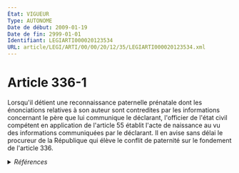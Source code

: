 ```yaml
---
État: VIGUEUR
Type: AUTONOME
Date de début: 2009-01-19
Date de fin: 2999-01-01
Identifiant: LEGIARTI000020123534
URL: article/LEGI/ARTI/00/00/20/12/35/LEGIARTI000020123534.xml
---
```


<h1>Article 336-1</h1>

Lorsqu'il détient une reconnaissance paternelle prénatale dont les énonciations
relatives à son auteur sont contredites par les informations concernant le père
que lui communique le déclarant, l'officier de l'état civil compétent en
application de l'article 55 établit l'acte de naissance au vu des informations
communiquées par le déclarant. Il en avise sans délai le procureur de la
République qui élève le conflit de paternité sur le fondement de l'article 336.


<details>
  <summary><em>Références</em></summary>

  <h2>Articles faisant référence à l'article</h2>
  
  <ul>
    <li>
      <a href="https://legal.tricoteuses.fr//redirection/LEGIARTI000024966728?vers=git&vers=legifrance">Code civil - article 55 AUTONOME MODIFIE, en vigueur du 2011-12-15 au 2016-11-20</a> CITATION cible
    </li>
    <li>
      <a href="https://legal.tricoteuses.fr//redirection/LEGIARTI000006420883?vers=git&vers=legifrance">Code civil - article 55 AUTONOME MODIFIE, en vigueur du 1993-01-09 au 2007-01-01</a> CITATION cible
    </li>
    <li>
      <a href="https://legal.tricoteuses.fr//redirection/LEGIARTI000006425570?vers=git&vers=legifrance">Code civil - article 336 AUTONOME MODIFIE, en vigueur du 1972-08-01 au 2006-07-01</a> CITATION cible
    </li>
    <li>
      <a href="https://legal.tricoteuses.fr//redirection/LEGIARTI000033460908?vers=git&vers=legifrance">Code civil - article 55 AUTONOME VIGUEUR, en vigueur depuis le 2016-11-20</a> CITATION cible
    </li>
    <li>
      <a href="https://legal.tricoteuses.fr//redirection/LEGIARTI000006420882?vers=git&vers=legifrance">Code civil - article 55 AUTONOME MODIFIE, en vigueur du 1958-03-26 au 1993-01-09</a> CITATION cible
    </li>
    <li>
      <a href="https://legal.tricoteuses.fr//redirection/LEGIARTI000006420884?vers=git&vers=legifrance">Code civil - article 55 AUTONOME MODIFIE, en vigueur du 2007-01-01 au 2011-12-15</a> CITATION cible
    </li>
    <li>
      <a href="https://legal.tricoteuses.fr//redirection/LEGIARTI000006425571?vers=git&vers=legifrance">Code civil - article 336 AUTONOME VIGUEUR, en vigueur depuis le 2006-07-01</a> CITATION cible
    </li>
    <li>
      <a href="https://legal.tricoteuses.fr//redirection/LEGIARTI000020104767?vers=git&vers=legifrance">LOI n° 2009-61 du 16 janvier 2009 ratifiant l'ordonnance n° 2005-759 du 4 juillet 2005 portant réforme de la filiation et modifiant ou abrogeant diverses dispositions relatives à la filiation - article 1 ENTIEREMENT_MODIF</a> CREE source
    </li>
  </ul>
  
  <h2>Références faites par l'article</h2>
  
  <ul>
    <li>
      2009-01-16 CREE cible <a href="https://legal.tricoteuses.fr//redirection/LEGIARTI000020104767?vers=git&vers=legifrance">LOI n° 2009-61 du 16 janvier 2009 ratifiant l'ordonnance n° 2005-759 du 4 juillet 2005 portant réforme de la filiation et modifiant ou abrogeant diverses dispositions relatives à la filiation - article 1 ENTIEREMENT_MODIF</a>
    </li>
    <li>
      2999-01-01 CITATION source <a href="https://legal.tricoteuses.fr//redirection/LEGIARTI000006425570?vers=git&vers=legifrance">Code civil - article 336 AUTONOME MODIFIE, en vigueur du 1972-08-01 au 2006-07-01</a>
    </li>
    <li>
      2999-01-01 CITATION source <a href="https://legal.tricoteuses.fr//redirection/LEGIARTI000006420882?vers=git&vers=legifrance">Code civil - article 55 AUTONOME MODIFIE, en vigueur du 1958-03-26 au 1993-01-09</a>
    </li>
  </ul>
</details>
